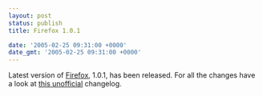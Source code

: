 ```yaml
---
layout: post
status: publish
title: Firefox 1.0.1

date: '2005-02-25 09:31:00 +0000'
date_gmt: '2005-02-25 09:31:00 +0000'
---
```

Latest version of <a href="http://www.mozilla.org/products/firefox/" target="_blank">Firefox</a>, 1.0.1, has been released.
For all the changes have a look at <a href="http://www.squarefree.com/burningedge/releases/1.0.1.html">this unofficial</a> changelog.
